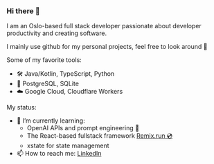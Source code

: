 ### Hi there 👋

I am an Oslo-based full stack developer passionate about developer productivity and creating software.

I mainly use github for my personal projects, feel free to look around 🧭

Some of my favorite tools:

- 🛠️ Java/Kotlin, TypeScript, Python
- 💾 PostgreSQL, SQLite
- ☁️ Google Cloud, Cloudflare Workers

My status:

- 🌱 I’m currently learning:
  - OpenAI APIs and prompt engineering 🤖
  - The React-based fullstack framework [Remix.run 💿](https://remix.run)
  - xstate for state management
- 📫 How to reach me: [LinkedIn](https://www.linkedin.com/in/jarle-mathiesen/)
